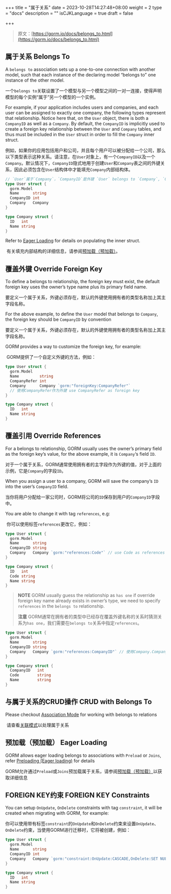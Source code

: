 +++
title = "属于关系"
date = 2023-10-28T14:27:48+08:00
weight = 2
type = "docs"
description = ""
isCJKLanguage = true
draft = false

+++

> 原文：[https://gorm.io/docs/belongs_to.html](https://gorm.io/docs/belongs_to.html)

## 属于关系 Belongs To

A `belongs to` association sets up a one-to-one connection with another model, such that each instance of the declaring model “belongs to” one instance of the other model.

​	一个`belongs to`关联设置了一个模型与另一个模型之间的一对一连接，使得声明模型的每个实例“属于”另一个模型的一个实例。

For example, if your application includes users and companies, and each user can be assigned to exactly one company, the following types represent that relationship. Notice here that, on the `User` object, there is both a `CompanyID` as well as a `Company`. By default, the `CompanyID` is implicitly used to create a foreign key relationship between the `User` and `Company` tables, and thus must be included in the `User` struct in order to fill the `Company` inner struct.

​	例如，如果你的应用包括用户和公司，并且每个用户可以被分配给一个公司，那么以下类型表示这种关系。请注意，在`User`对象上，有一个`CompanyID`以及一个`Company`。默认情况下，`CompanyID`隐式地用于创建`User`和`Company`表之间的外键关系，因此必须包含在`User`结构体中才能填充`Company`内部结构体。

``` go
// `User`属于`Company`，`CompanyID`是外键 `User` belongs to `Company`, `CompanyID` is the foreign key
type User struct {
  gorm.Model
  Name      string
  CompanyID int
  Company   Company
}

type Company struct {
  ID   int
  Name string
}
```

Refer to [Eager Loading](https://gorm.io/docs/belongs_to.html#Eager-Loading) for details on populating the inner struct.

​	有关填充内部结构的详细信息，请参阅[预加载（预加载）](https://gorm.io/docs/preload.html)。

## 覆盖外键 Override Foreign Key

To define a belongs to relationship, the foreign key must exist, the default foreign key uses the owner’s type name plus its primary field name.

​	要定义一个属于关系，外键必须存在，默认的外键使用拥有者的类型名称加上其主字段名称。

For the above example, to define the `User` model that belongs to `Company`, the foreign key should be `CompanyID` by convention

​	要定义一个属于关系，外键必须存在，默认的外键使用拥有者的类型名称加上其主字段名称。

GORM provides a way to customize the foreign key, for example:

​	GORM提供了一个自定义外键的方法，例如：

``` go
type User struct {
  gorm.Model
  Name         string
  CompanyRefer int
  Company      Company `gorm:"foreignKey:CompanyRefer"`
  // 使用CompanyRefer作为外键 use CompanyRefer as foreign key
}

type Company struct {
  ID   int
  Name string
}
```

## 覆盖引用 Override References

For a belongs to relationship, GORM usually uses the owner’s primary field as the foreign key’s value, for the above example, it is `Company`‘s field `ID`.

​	对于一个属于关系，GORM通常使用拥有者的主字段作为外键的值，对于上面的示例，它是`Company`的字段`ID`。

When you assign a user to a company, GORM will save the company’s `ID` into the user’s `CompanyID` field.

​	当你将用户分配给一家公司时，GORM将公司的`ID`保存到用户的`CompanyID`字段中。

You are able to change it with tag `references`, e.g:

​	你可以使用标签`references`更改它，例如：

``` go
type User struct {
  gorm.Model
  Name      string
  CompanyID string
  Company   Company `gorm:"references:Code"` // use Code as references
}

type Company struct {
  ID   int
  Code string
  Name string
}
```

> **NOTE** GORM usually guess the relationship as `has one` if override foreign key name already exists in owner’s type, we need to specify `references` in the `belongs to` relationship.
>
> **注意** GORM通常在拥有者的类型中已经存在覆盖外键名称的关系时猜测关系为`has one`，我们需要在`belongs to`关系中指定`references`。

``` go
type User struct {
  gorm.Model
  Name      string
  CompanyID string
  Company   Company `gorm:"references:CompanyID"` // 使用Company.CompanyID作为引用 use Company.CompanyID as references
}

type Company struct {
  CompanyID   int
  Code        string
  Name        string
}
```

## 与属于关系的CRUD操作 CRUD with Belongs To

Please checkout [Association Mode](https://gorm.io/docs/associations.html#Association-Mode) for working with belongs to relations

​	请查看[关联模式](https://gorm.io/docs/associations.html#Association-Mode)以处理属于关系

## 预加载（预加载） Eager Loading

GORM allows eager loading belongs to associations with `Preload` or `Joins`, refer [Preloading (Eager loading)](https://gorm.io/docs/preload.html) for details

​	GORM允许通过`Preload`或`Joins`预加载属于关系，请参阅[预加载（预加载）](https://gorm.io/docs/preload.html)以获取详细信息

## FOREIGN KEY约束 FOREIGN KEY Constraints

You can setup `OnUpdate`, `OnDelete` constraints with tag `constraint`, it will be created when migrating with GORM, for example:

​	你可以使用带有标签`constraint`的`OnUpdate`和`OnDelete`约束来设置`OnUpdate`、`OnDelete`约束，当使用GORM进行迁移时，它将被创建，例如：

``` go
type User struct {
  gorm.Model
  Name      string
  CompanyID int
  Company   Company `gorm:"constraint:OnUpdate:CASCADE,OnDelete:SET NULL;"`
}

type Company struct {
  ID   int
  Name string
}
```